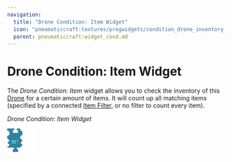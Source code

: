 ```yaml
---
navigation:
  title: "Drone Condition: Item Widget"
  icon: "pneumaticcraft:textures/progwidgets/condition_drone_inventory_piece.png"
  parent: pneumaticcraft:widget_cond.md
---
```


# Drone Condition: Item Widget

The *Drone Condition: Item* widget allows you to check the inventory of this [Drone](../tools/drone.md) for a certain amount of items. It will count up all matching items (specified by a connected [Item Filter](./item_filter.md), or no filter to count every item).

*Drone Condition: Item Widget*

![](condition_drone_inventory_piece.png)

